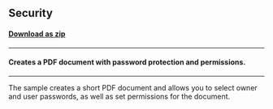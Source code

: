 ## Security
#### [Download as zip](https://grapecity.github.io/DownGit/#/home?url=https://github.com/GrapeCity/ComponentOne-WinForms-Samples/tree/master/NetFramework\Pdf\CS\Security)
____
#### Creates a PDF document with password protection and permissions.
____
The sample creates a short PDF document and allows you to select owner and user passwords, as well as set permissions for the document.
